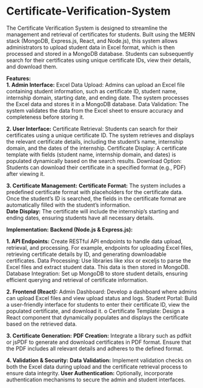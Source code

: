 # Certificate-Verification-System
The Certificate Verification System is designed to streamline the management and retrieval of
certificates for students. Built using the MERN stack (MongoDB, Express.js, React, and
Node.js), this system allows administrators to upload student data in Excel format, which is then
processed and stored in a MongoDB database. Students can subsequently search for their
certificates using unique certificate IDs, view their details, and download them.

<b>Features:</b> <br>
<b>1. Admin Interface:</b>
 Excel Data Upload: Admins can upload an Excel file containing student
information, such as certificate ID, student name, internship domain, starting date,
and ending date. The system processes the Excel data and stores it in a MongoDB
database.
 Data Validation: The system validates the data from the Excel sheet to ensure
accuracy and completeness before storing it.

<b>2. User Interface:</b>
 Certificate Retrieval: Students can search for their certificates using a unique
certificate ID. The system retrieves and displays the relevant certificate details,
including the student’s name, internship domain, and the dates of the internship.
 Certificate Display: A certificate template with fields (student name, internship
domain, and dates) is populated dynamically based on the search results.
 Download Option: Students can download their certificate in a specified format
(e.g., PDF) after viewing it.

<b>3. Certificate Management:</b>
         <b>Certificate Format:</b> The system includes a predefined certificate format with
          placeholders for the certificate data. Once the student’s ID is searched, the fields
          in the certificate format are automatically filled with the student’s information. <br>
         <b>Date Display:</b> The certificate will include the internship’s starting and ending
          dates, ensuring students have all necessary details.

<b>Implementation:</b>
 <b>Backend (Node.js & Express.js):</b>
 
 <b>1. API Endpoints:</b> Create RESTful API endpoints to handle data upload, retrieval,
and processing. For example, endpoints for uploading Excel files, retrieving
certificate details by ID, and generating downloadable certificates.
 Data Processing: Use libraries like xlsx or exceljs to parse the Excel files and
extract student data. This data is then stored in MongoDB.
 Database Integration: Set up MongoDB to store student details, ensuring
efficient querying and retrieval of certificate information.

<b>2. Frontend (React):</b>
 Admin Dashboard: Develop a dashboard where admins can upload Excel files
and view upload status and logs.
 Student Portal: Build a user-friendly interface for students to enter their
certificate ID, view the populated certificate, and download it.
o Certificate Template: Design a React component that dynamically populates and
displays the certificate based on the retrieved data.

<b>3. Certificate Generation:</b>
          <b>PDF Creation:</b> Integrate a library such as pdfkit or jsPDF to generate and
          download certificates in PDF format. Ensure that the PDF includes all relevant
          details and adheres to the defined format.

<b>4. Validation & Security:</b>
 <b>Data Validation:</b> Implement validation checks on both the Excel data during
upload and the certificate retrieval process to ensure data integrity.
<b> User Authentication:</b> Optionally, incorporate authentication mechanisms to
secure the admin and student interfaces.


